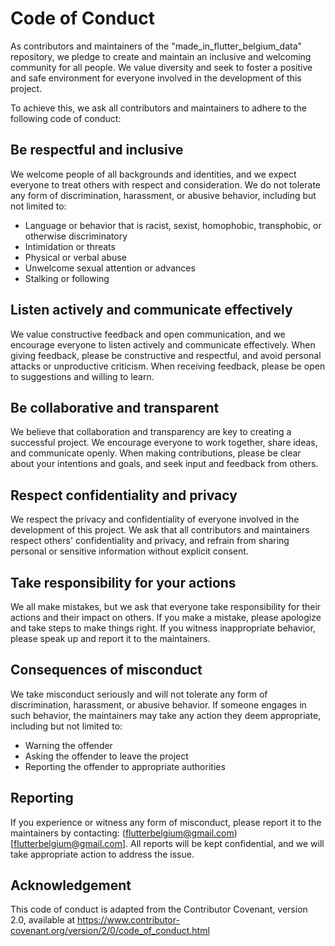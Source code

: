 # Code of Conduct

As contributors and maintainers of the "made_in_flutter_belgium_data" repository, we pledge to create and maintain an inclusive and welcoming community for all people. We value diversity and seek to foster a positive and safe environment for everyone involved in the development of this project.

To achieve this, we ask all contributors and maintainers to adhere to the following code of conduct:

## Be respectful and inclusive

We welcome people of all backgrounds and identities, and we expect everyone to treat others with respect and consideration. We do not tolerate any form of discrimination, harassment, or abusive behavior, including but not limited to:

- Language or behavior that is racist, sexist, homophobic, transphobic, or otherwise discriminatory
- Intimidation or threats
- Physical or verbal abuse
- Unwelcome sexual attention or advances
- Stalking or following

## Listen actively and communicate effectively

We value constructive feedback and open communication, and we encourage everyone to listen actively and communicate effectively. When giving feedback, please be constructive and respectful, and avoid personal attacks or unproductive criticism. When receiving feedback, please be open to suggestions and willing to learn.

## Be collaborative and transparent

We believe that collaboration and transparency are key to creating a successful project. We encourage everyone to work together, share ideas, and communicate openly. When making contributions, please be clear about your intentions and goals, and seek input and feedback from others.

## Respect confidentiality and privacy

We respect the privacy and confidentiality of everyone involved in the development of this project. We ask that all contributors and maintainers respect others' confidentiality and privacy, and refrain from sharing personal or sensitive information without explicit consent.

## Take responsibility for your actions

We all make mistakes, but we ask that everyone take responsibility for their actions and their impact on others. If you make a mistake, please apologize and take steps to make things right. If you witness inappropriate behavior, please speak up and report it to the maintainers.

## Consequences of misconduct

We take misconduct seriously and will not tolerate any form of discrimination, harassment, or abusive behavior. If someone engages in such behavior, the maintainers may take any action they deem appropriate, including but not limited to:

- Warning the offender
- Asking the offender to leave the project
- Reporting the offender to appropriate authorities

## Reporting

If you experience or witness any form of misconduct, please report it to the maintainers by contacting: (flutterbelgium@gmail.com)[flutterbelgium@gmail.com]. All reports will be kept confidential, and we will take appropriate action to address the issue.

## Acknowledgement

This code of conduct is adapted from the Contributor Covenant, version 2.0, available at https://www.contributor-covenant.org/version/2/0/code_of_conduct.html
